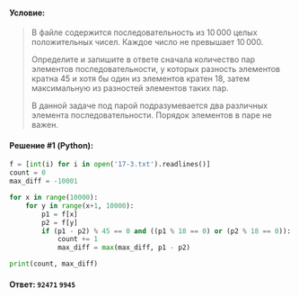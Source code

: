 #### Условие:

> В файле содержится последовательность из 10 000 целых положительных чисел. Каждое число не превышает 10 000. 
> 
> Определите и запишите в ответе сначала количество пар элементов последовательности, у которых разность элементов кратна 45 и хотя бы один из элементов кратен 18, затем максимальную из разностей элементов таких пар. 
> 
> В данной задаче под парой подразумевается два различных элемента последовательности. Порядок элементов в паре не важен.

#### Решение #1 (Python):
```python
f = [int(i) for i in open('17-3.txt').readlines()]
count = 0
max_diff = -10001

for x in range(10000):
    for y in range(x+1, 10000):
        p1 = f[x]
        p2 = f[y]
        if (p1 - p2) % 45 == 0 and ((p1 % 18 == 0) or (p2 % 18 == 0)):
            count += 1
            max_diff = max(max_diff, p1 - p2)

print(count, max_diff)
```

#### Ответ: `92471` `9945`
